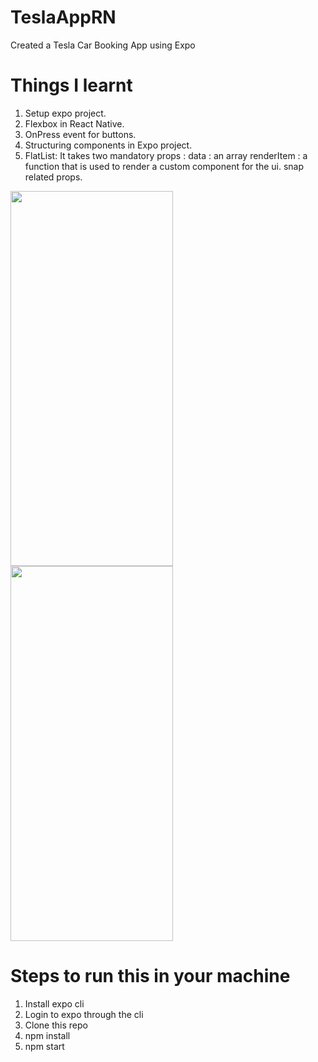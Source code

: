 # TeslaAppRN
Created a Tesla Car Booking App using Expo


# Things I learnt
1. Setup expo project.
2. Flexbox in React Native.
3. OnPress event for buttons.
4. Structuring components in Expo project.
5. FlatList: It takes two mandatory props : 
    data : an array 
    renderItem : a function that is used to render a custom component for the ui.
    snap related props.
<img src="https://user-images.githubusercontent.com/66544316/189358362-a2a76ffa-be40-4dd6-bd00-eed48ed9e4a5.png" width="260" height="600" />
<img src="tesla.gif" width="260" height="600" />


# Steps to run this in your machine

1. Install expo cli
2. Login to expo through the cli
3. Clone this repo
4. npm install
5. npm start
